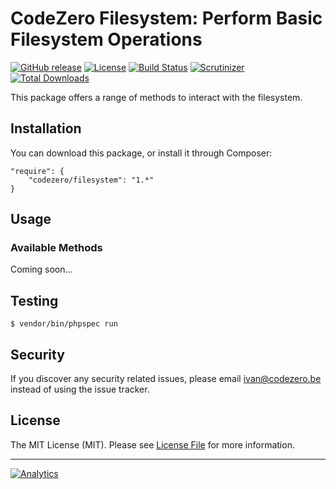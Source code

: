 # CodeZero Filesystem: Perform Basic Filesystem Operations

[![GitHub release](https://img.shields.io/github/release/codezero-be/filesystem.svg)]()
[![License](https://img.shields.io/packagist/l/codezero/filesystem.svg)]()
[![Build Status](https://img.shields.io/travis/codezero-be/filesystem.svg?branch=master)](https://travis-ci.org/codezero-be/filesystem)
[![Scrutinizer](https://img.shields.io/scrutinizer/g/codezero-be/filesystem.svg)](https://scrutinizer-ci.com/g/codezero-be/filesystem)
[![Total Downloads](https://img.shields.io/packagist/dt/codezero/filesystem.svg)](https://packagist.org/packages/codezero/filesystem)

This package offers a range of methods to interact with the filesystem.

## Installation

You can download this package, or install it through Composer:

    "require": {
    	"codezero/filesystem": "1.*"
    }

## Usage

### Available Methods

Coming soon...

## Testing

    $ vendor/bin/phpspec run

## Security

If you discover any security related issues, please email <ivan@codezero.be> instead of using the issue tracker.

## License

The MIT License (MIT). Please see [License File](LICENSE.md) for more information.

---
[![Analytics](https://ga-beacon.appspot.com/UA-58876018-1/codezero-be/filesystem)](https://github.com/igrigorik/ga-beacon)